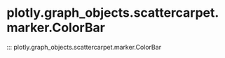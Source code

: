 # plotly.graph_objects.scattercarpet.marker.ColorBar

::: plotly.graph_objects.scattercarpet.marker.ColorBar
